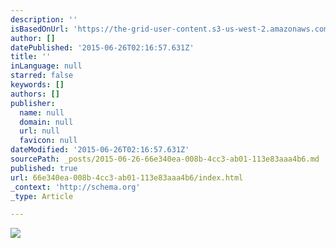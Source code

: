 ```yaml
---
description: ''
isBasedOnUrl: 'https://the-grid-user-content.s3-us-west-2.amazonaws.com/ead20c66-9aa3-451d-be34-18094a88e191.jpg'
author: []
datePublished: '2015-06-26T02:16:57.631Z'
title: ''
inLanguage: null
starred: false
keywords: []
authors: []
publisher:
  name: null
  domain: null
  url: null
  favicon: null
dateModified: '2015-06-26T02:16:57.631Z'
sourcePath: _posts/2015-06-26-66e340ea-008b-4cc3-ab01-113e83aaa4b6.md
published: true
url: 66e340ea-008b-4cc3-ab01-113e83aaa4b6/index.html
_context: 'http://schema.org'
_type: Article

---
```

![](https://the-grid-user-content.s3-us-west-2.amazonaws.com/ead20c66-9aa3-451d-be34-18094a88e191.jpg)